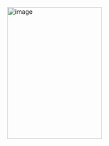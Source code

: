 <img width="218" height="305" alt="image" src="https://github.com/user-attachments/assets/4f121021-9bcf-46f3-a591-50a1041a6931" />
